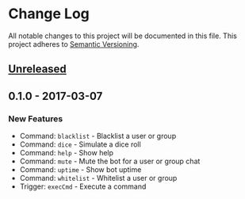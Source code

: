 # Change Log

All notable changes to this project will be documented in this file. This
project adheres to [Semantic Versioning][semver].

## [Unreleased]

## 0.1.0 - 2017-03-07

### New Features
 - Command: `blacklist` - Blacklist a user or group
 - Command: `dice` - Simulate a dice roll
 - Command: `help` - Show help
 - Command: `mute` - Mute the bot for a user or group chat
 - Command: `uptime` - Show bot uptime
 - Command: `whitelist` - Whitelist a user or group
 - Trigger: `execCmd` - Execute a command

[semver]: http://semver.org/

[Unreleased]: https://github.com/scriptdaemon/cheevobot/compare/v0.1.0...HEAD
